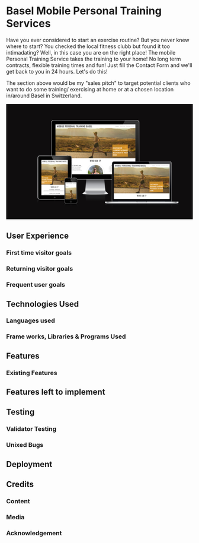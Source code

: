 # Basel Mobile Personal Training Services

Have you ever considered to start an exercise routine? But you never knew where to start? You checked the local fitness clubb but found it too intimadating?
Well, in this case you are on the right place!
The mobile Personal Training Service takes the training to your home!
No long term contracts, flexible training times and fun!
Just fill the Contact Form and we'll get back to you in 24 hours.
Let's do this!

The section above would be my "sales pitch" to target potential clients who want to do some training/ exercising at home or at a chosen location in/around Basel in Switzerland.

![Mockup screenshot](/assets/media/mockup%201%20.png)

## User Experience

### First time visitor goals
### Returning visitor goals
### Frequent user goals

## Technologies Used

### Languages used
### Frame works, Libraries & Programs Used



## Features




### Existing Features


## Features left to implement


## Testing

### Validator Testing

### Unixed Bugs


## Deployment

## Credits



### Content

### Media

### Acknowledgement 












[def]: ..//assets/images/ethos-center-image.jpg